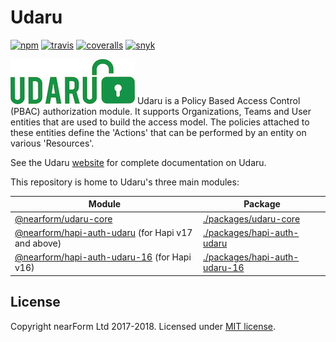 # Udaru
[![npm][npm-badge]][npm-url]
[![travis][travis-badge]][travis-url]
[![coveralls][coveralls-badge]][coveralls-url]
[![snyk][snyk-badge]][snyk-url]

![Udaru](./docs/logo.jpg)
Udaru is a Policy Based Access Control (PBAC) authorization module. It supports Organizations, Teams and User entities that are used to build the access model. The policies attached to these entities define the 'Actions' that can be performed by an entity on various 'Resources'.

See the Udaru [website](https://nearform.github.io/udaru/) for complete documentation on Udaru.

This repository is home to Udaru's three main modules:

| Module                                                                | Package                                                         |
| ------                                                                | -------                                                         |
| [@nearform/udaru-core][npm-udaru-core]                                | [./packages/udaru-core](./packages/udaru-core)                  |
| [@nearform/hapi-auth-udaru][hapi-auth-udaru] (for Hapi v17 and above) | [./packages/hapi-auth-udaru](./packages/hapi-auth-udaru)        |
| [@nearform/hapi-auth-udaru-16][hapi-auth-udaru-16] (for Hapi v16)     | [./packages/hapi-auth-udaru-16](./packages/hapi-auth-udaru-16)  |

## License

Copyright nearForm Ltd 2017-2018. Licensed under [MIT license](https://choosealicense.com/licenses/mit).


[npm-udaru-core]: https://www.npmjs.com/package/@nearform/udaru-core
[hapi-auth-udaru]: https://www.npmjs.com/package/udaru/@nearform/hapi-auth-udaru
[hapi-auth-udaru-16]: https://www.npmjs.com/package/udaru/@nearform/hapi-auth-udaru-16
[travis-badge]: https://travis-ci.org/nearform/udaru.svg?branch=master
[travis-url]: https://travis-ci.org/nearform/udaru
[npm-badge]: https://badge.fury.io/js/%40nearform/udaru-core.svg
[npm-url]: https://npmjs.org/package/@nearform/udaru-core

[coveralls-badge]: https://coveralls.io/repos/nearform/udaru/badge.svg?branch=master&service=github
[coveralls-url]: https://coveralls.io/github/nearform/udaru?branch=master
[snyk-badge]: https://snyk.io/test/github/nearform/udaru/badge.svg
[snyk-url]: https://snyk.io/test/github/nearform/udaru
